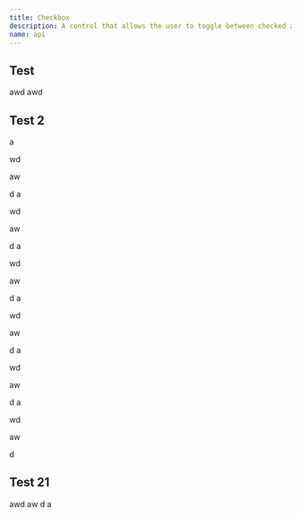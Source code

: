 ```yaml
---
title: Checkbox
description: A control that allows the user to toggle between checked and not checked.
name: api
---
```


## Test 
awd
awd


## Test 2
a

wd

aw

d
a

wd

aw

d
a

wd

aw

d
a

wd

aw

d
a

wd

aw

d
a

wd

aw

d


## Test 21



awd
aw
d
a
